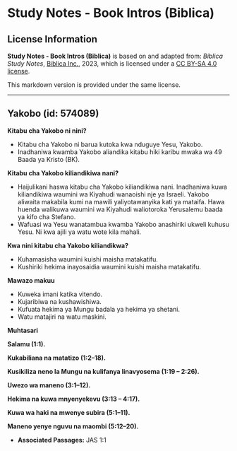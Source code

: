 # Study Notes - Book Intros (Biblica)

## License Information

**Study Notes - Book Intros (Biblica)** is based on and adapted from: _Biblica Study Notes_, [Biblica Inc.](https://www.biblica.com/), 2023, which is licensed under a [CC BY-SA 4.0 license](https://creativecommons.org/licenses/by-sa/4.0/legalcode.en).

This markdown version is provided under the same license.



--------------------------------

## Yakobo (id: 574089)

**Kitabu cha Yakobo ni nini?**

* Kitabu cha Yakobo ni barua kutoka kwa nduguye Yesu, Yakobo.
* Inadhaniwa kwamba Yakobo aliandika kitabu hiki karibu mwaka wa 49 Baada ya Kristo (BK).

**Kitabu cha Yakobo kiliandikiwa nani?**

* Haijulikani haswa kitabu cha Yakobo kiliandikiwa nani. Inadhaniwa kuwa kiliandikiwa waumini wa Kiyahudi wanaoishi nje ya Israeli. Yakobo aliwaita makabila kumi na mawili yaliyotawanyika kati ya mataifa. Hawa huenda walikuwa waumini wa Kiyahudi waliotoroka Yerusalemu baada ya kifo cha Stefano.
* Wafuasi wa Yesu wanatambua kwamba Yakobo anashiriki ukweli kuhusu Yesu. Ni kwa ajili ya watu wote kila mahali.

**Kwa nini kitabu cha Yakobo kiliandikwa?**

* Kuhamasisha waumini kuishi maisha matakatifu.
* Kushiriki hekima inayosaidia waumini kuishi maisha matakatifu.

**Mawazo makuu**

* Kuweka imani katika vitendo.
* Kujaribiwa na kushawishiwa.
* Kufuata hekima ya Mungu badala ya hekima ya shetani.
* Watu matajiri na watu maskini.

**Muhtasari**

**Salamu (1:1\).**

**Kukabiliana na matatizo (1:2–18\).**

**Kusikiliza neno la Mungu na kulifanya linavyosema (1:19 – 2:26\).**

**Uwezo wa maneno (3:1–12\).**

**Hekima na kuwa mnyenyekevu (3:13 – 4:17\).**

**Kuwa wa haki na mwenye subira (5:1–11\).**

**Maneno yenye nguvu na maombi (5:12–20\).**

* **Associated Passages:** JAS 1:1

